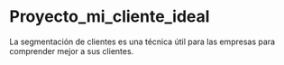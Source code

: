 # Proyecto_mi_cliente_ideal
La segmentación de clientes es una técnica útil para las empresas para comprender mejor a sus clientes.
